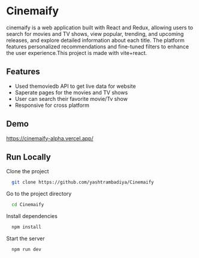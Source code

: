 
# Cinemaify

cinemaify is a web application built with React and Redux, allowing users to search for movies and TV shows, view popular, trending, and upcoming releases, and explore detailed information about each title. The platform features personalized recommendations and fine-tuned filters to enhance the user experience.This project is made with vite+react.




## Features

- Used themoviedb API to get live data for website 
- Saperate pages for the movies and TV shows
- User can search their favorite movie/Tv show
- Responsive for cross platform



## Demo

https://cinemaify-alpha.vercel.app/


## Run Locally

Clone the project

```bash
  git clone https://github.com/yashtrambadiya/Cinemaify
```

Go to the project directory

```bash
  cd Cinemaify
```

Install dependencies

```bash
  npm install
```

Start the server

```bash
  npm run dev
```

